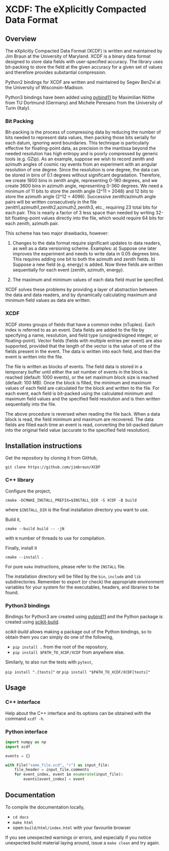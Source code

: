 # XCDF: The eXplicitly Compacted Data Format

## Overview

  The eXplicitly Compacted Data Format (XCDF) is written and maintained by Jim
  Braun at the University of Maryland.  XCDF is a binary data format designed
  to store data fields with user-specified accuracy.  The library uses
  bit-packing to store the field at the given accuracy for a given set of
  values and therefore provides substantial compression.

  Python2 bindings for XCDF are written and maintained by Segev BenZvi at the
  University of Wisconsin-Madison.

  Python3 bindings have been added using [pybind11](https://pybind11.readthedocs.io/en/stable/) by Maximilian Nöthe from TU Dortmund (Germany) and Michele Peresano from the University of Turin (Italy).

### Bit Packing

Bit-packing is the process of compressing data by reducing the number of bits
needed to represent data values, then packing those bits serially for each
datum, ignoring word boundaries. This technique is particularly effective for
floating-point data, as precision in the mantissa beyond the needed
resolution has high entropy and is poorly compressed by generic tools (e.g.
GZip). As an example, suppose we wish to record zenith and azimuth angles of
cosmic ray events from an experiment with an angular resolution of one
degree. Since the resolution is one degree, the data can be stored in bins of
0.1 degrees without significant degradation. Therefore, we create 1800 bins in
zenith angle, representing 0-180 degrees, and we create 3600 bins in azimuth
angle, representing 0-360 degrees. We need a minimum of 11 bits to store
the zenith angle (2^11 = 2048) and 12 bits to store the azimuth angle (2^12 = 4096).
Successive zenith/azimuth angle pairs will be written consecutively in the
file zenith1,azimuth1,zenith2,azimuth2,zenith3, etc., requiring 23 total bits
for each pair. This is nearly a factor of 3 less space than needed by writing
32-bit floating-point values directly into the file, which would require 64
bits for each zenith, azimuth pair.

This scheme has two major drawbacks, however:

1. Changes to the data format require significant updates to data readers, as
    well as a data versioning scheme. Examples:
  a) Suppose one later improves the experiment and needs to write data in
      0.05 degrees bins. This requires adding one bit to both the azimuth and
      zenith fields.
  b) Suppose a new field (e.g. energy) is added. Now three fields are written
      sequentially for each event (zenith, azimuth, energy).

2. The maximum and minimum values of each data field must be specified.

XCDF solves these problems by providing a layer of abstraction between the
data and data readers, and by dynamically calculating maximum and minimum
field values as data are written.

### XCDF

XCDF stores groups of fields that have a common index (nTuples). Each index
is referred to as an event. Data fields are added to the file by specifying a
name, resolution, and field type (unsigned/signed integer, or
floating-point). Vector fields (fields with multiple entries per event) are
also supported, provided that the length of the vector is the value of one of
the fields present in the event. The data is written into each field, and
then the event is written into the file.

The file is written as blocks of events. The field data is stored in a
temporary buffer until either the set number of events in the block is
reached (default: 1000 events), or the set maximum block size is reached
(default: 100 MB). Once the block is filled, the minimum and maximum values
of each field are calculated for the block and written to the file. For each
event, each field is bit-packed using the calculated minimum and maximum
field values and the specified field resolution and is then written
sequentially into the file.

The above procedure is reversed when reading the file back. When a data block
is read, the field minimum and maximum are recovered. The data fields are
filled each time an event is read, converting the bit-packed datum into the
original field value (accurate to the specified field resolution).

## Installation instructions

Get the repository by cloning it from GitHub,

``git clone https://github.com/jimbraun/XCDF``

### C++ library

Configure the project,

``cmake -DCMAKE_INSTALL_PREFIX=$INSTALL_DIR -S XCDF -B build``

where ``$INSTALL_DIR`` is the final installation directory you want to use.

Build it,

``cmake --build build -- -jN``

with ``N`` number of threads to use for compilation.

Finally, install it

``cmake --install .``

For pure ``make`` instructions, please refer to the ``INSTALL`` file.

The installation directory will be filled by the ``bin``, ``include`` and ``lib`` subdirectories.
Remember to export (or check) the appropriate environment variables for your system for the executables, headers, and libraries to be found.

### Python3 bindings

Bindings for Python3 are created using [pybind11](https://pybind11.readthedocs.io/en/stable/)
and the Python package is created using [scikit-build](https://scikit-build.readthedocs.io/en/latest/index.html).

*scikit-build* allows making a package out of the Python bindings,
so to obtain them you can simply do one of the following,

- ``pip install .`` from the root of the repository,
- ``pip install $PATH_TO_XCDF/XCDF`` from anywhere else.

Similarly, to also run the tests with `pytest`,

``pip install ".[tests]"`` or ``pip install "$PATH_TO_XCDF/XCDF[tests]"``

## Usage

### C++ interface

Help about the C++ interface and its options can be obtained with the command ``xcdf -h``.

### Python interface

```python
import numpy as np
import xcdf

events = {}

with File("some_file.xcd", "r") as input_file:
    file_header = input_file.comments
    for event_index, event in enumerate(input_file):
        events[event_index] = event
```

## Documentation

To compile the documentation locally,

- ``cd docs``
- ``make html``
- open ``build/html/index.html`` with your favourite browser

If you see unexpected warnings or errors,
and especially if you notice unexpected build material laying around,
issue a ``make clean`` and try again.